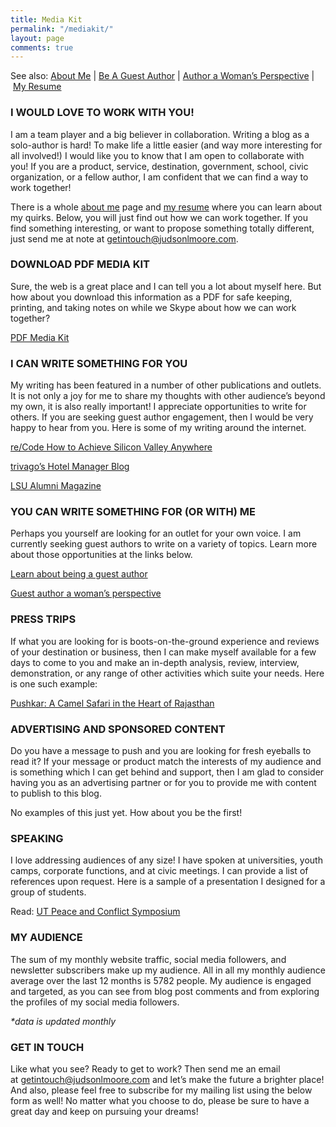 ```yaml
---
title: Media Kit
permalink: "/mediakit/"
layout: page
comments: true
---
```


See also: [About Me](/about/) | [Be A Guest Author](/guest-author/) | [Author a Woman’s Perspective](/guest-author-women) | [My Resume](/resume/)

### I WOULD LOVE TO WORK WITH YOU!

I am a team player and a big believer in collaboration. Writing a blog as a solo-author is hard! To make life a little easier (and way more interesting for all involved!) I would like you to know that I am open to collaborate with you! If you are a product, service, destination, government, school, civic organization, or a fellow author, I am confident that we can find a way to work together!

There is a whole [about me](/about/) page and [my resume](/resume/) where you can learn about my quirks. Below, you will just find out how we can work together. If you find something interesting, or want to propose something totally different, just send me at note at [getintouch@judsonlmoore.com](mailto:getintouch@judsonlmoore.com).

### DOWNLOAD PDF MEDIA KIT

Sure, the web is a great place and I can tell you a lot about myself here. But how about you download this information as a PDF for safe keeping, printing, and taking notes on while we Skype about how we can work together?

[PDF Media Kit](/get/pdf-media-kit/)

### I CAN WRITE SOMETHING FOR YOU

My writing has been featured in a number of other publications and outlets. It is not only a joy for me to share my thoughts with other audience’s beyond my own, it is also really important! I appreciate opportunities to write for others. If you are seeking guest author engagement, then I would be very happy to hear from you. Here is some of my writing around the internet.

[re/Code How to Achieve Silicon Valley Anywhere](http://www.recode.net/2014/6/25/11628326/how-to-achieve-silicon-valley-anywhere)

[trivago’s Hotel Manager Blog](http://hotelmanager-blog.trivago.com/en-us/author/jmoore/)

[LSU Alumni Magazine](/?s=lsu+alumni+magazine)

### YOU CAN WRITE SOMETHING FOR (OR WITH) ME

Perhaps you yourself are looking for an outlet for your own voice. I am currently seeking guest authors to write on a variety of topics. Learn more about those opportunities at the links below.

[Learn about being a guest author](/guest-author/)

[Guest author a woman’s perspective](/guest-author-women/)

### PRESS TRIPS

If what you are looking for is boots-on-the-ground experience and reviews of your destination or business, then I can make myself available for a few days to come to you and make an in-depth analysis, review, interview, demonstration, or any range of other activities which suite your needs. Here is one such example:

[Pushkar: A Camel Safari in the Heart of Rajasthan](/pushkar/)

### ADVERTISING AND SPONSORED CONTENT

Do you have a message to push and you are looking for fresh eyeballs to read it? If your message or product match the interests of my audience and is something which I can get behind and support, then I am glad to consider having you as an advertising partner or for you to provide me with content to publish to this blog.

No examples of this just yet. How about you be the first!

### SPEAKING

I love addressing audiences of any size! I have spoken at universities, youth camps, corporate functions, and at civic meetings. I can provide a list of references upon request. Here is a sample of a presentation I designed for a group of students.

Read: [UT Peace and Conflict Symposium](/ut-peace-conflict-resolution-symposium/)

### MY AUDIENCE

The sum of my monthly website traffic, social media followers, and newsletter subscribers make up my audience. All in all my monthly audience average over the last 12 months is 5782 people. My audience is engaged and targeted, as you can see from blog post comments and from exploring the profiles of my social media followers.

_\*data is updated monthly_

### GET IN TOUCH

Like what you see? Ready to get to work? Then send me an email at [getintouch@judsonlmoore.com](mailto:getintouch@judsonlmoore.com) and let’s make the future a brighter place! And also, please feel free to subscribe for my mailing list using the below form as well! No matter what you choose to do, please be sure to have a great day and keep on pursuing your dreams!
